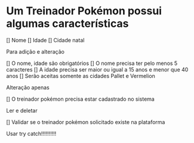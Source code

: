 # Um Treinador Pokémon possui algumas características

[] Nome
[] Idade
[] Cidade natal

Para adição e alteração

[] O nome, idade são obrigatórios
[] O nome precisa ter pelo menos 5 caracteres
[] A idade precisa ser maior ou igual a 15 anos e menor que 40 anos
[] Serão aceitas somente as cidades Pallet e Vermelion

Alteração apenas

[] O treinador pokémon precisa estar cadastrado no sistema

Ler e deletar

[] Validar se o treinador pokémon solicitado existe na plataforma

Usar try catch!!!!!!!!!!
